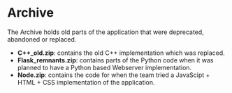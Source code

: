 # Archive
The Archive holds old parts of the application that were deprecated, abandoned or replaced.

- **C++_old.zip**: contains the old C++ implementation which was replaced.
- **Flask_remnants.zip**: contains parts of the Python code when it was planned to have a Python based Webserver implementation.
- **Node.zip**: contains the code for when the team tried a JavaScipt + HTML + CSS implementation of the application.
